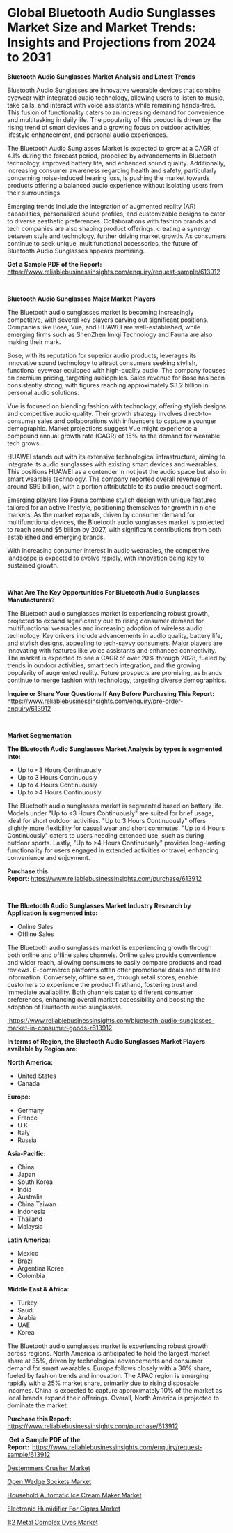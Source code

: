<p><h1>Global Bluetooth Audio Sunglasses Market Size and Market Trends: Insights and Projections from 2024 to 2031</h1></p><p><strong>Bluetooth Audio Sunglasses Market Analysis and Latest Trends</strong></p>
<p><p>Bluetooth Audio Sunglasses are innovative wearable devices that combine eyewear with integrated audio technology, allowing users to listen to music, take calls, and interact with voice assistants while remaining hands-free. This fusion of functionality caters to an increasing demand for convenience and multitasking in daily life. The popularity of this product is driven by the rising trend of smart devices and a growing focus on outdoor activities, lifestyle enhancement, and personal audio experiences.</p><p>The Bluetooth Audio Sunglasses Market is expected to grow at a CAGR of 4.1% during the forecast period, propelled by advancements in Bluetooth technology, improved battery life, and enhanced sound quality. Additionally, increasing consumer awareness regarding health and safety, particularly concerning noise-induced hearing loss, is pushing the market towards products offering a balanced audio experience without isolating users from their surroundings.</p><p>Emerging trends include the integration of augmented reality (AR) capabilities, personalized sound profiles, and customizable designs to cater to diverse aesthetic preferences. Collaborations with fashion brands and tech companies are also shaping product offerings, creating a synergy between style and technology, further driving market growth. As consumers continue to seek unique, multifunctional accessories, the future of Bluetooth Audio Sunglasses appears promising.</p></p>
<p><strong>Get a Sample PDF of the Report:&nbsp;</strong> <a href="https://www.reliablebusinessinsights.com/enquiry/request-sample/613912?utm_campaign=1555&utm_medium=2&utm_source=Github&utm_content=ia&utm_term=12102024&utm_id=bluetooth-audio-sunglasses">https://www.reliablebusinessinsights.com/enquiry/request-sample/613912</a></p>
<p>&nbsp;</p>
<p><strong>Bluetooth Audio Sunglasses Major Market Players</strong></p>
<p><p>The Bluetooth audio sunglasses market is becoming increasingly competitive, with several key players carving out significant positions. Companies like Bose, Vue, and HUAWEI are well-established, while emerging firms such as ShenZhen Imiqi Technology and Fauna are also making their mark. </p><p>Bose, with its reputation for superior audio products, leverages its innovative sound technology to attract consumers seeking stylish, functional eyewear equipped with high-quality audio. The company focuses on premium pricing, targeting audiophiles. Sales revenue for Bose has been consistently strong, with figures reaching approximately $3.2 billion in personal audio solutions.</p><p>Vue is focused on blending fashion with technology, offering stylish designs and competitive audio quality. Their growth strategy involves direct-to-consumer sales and collaborations with influencers to capture a younger demographic. Market projections suggest Vue might experience a compound annual growth rate (CAGR) of 15% as the demand for wearable tech grows.</p><p>HUAWEI stands out with its extensive technological infrastructure, aiming to integrate its audio sunglasses with existing smart devices and wearables. This positions HUAWEI as a contender in not just the audio space but also in smart wearable technology. The company reported overall revenue of around $99 billion, with a portion attributable to its audio product segment.</p><p>Emerging players like Fauna combine stylish design with unique features tailored for an active lifestyle, positioning themselves for growth in niche markets. As the market expands, driven by consumer demand for multifunctional devices, the Bluetooth audio sunglasses market is projected to reach around $5 billion by 2027, with significant contributions from both established and emerging brands. </p><p>With increasing consumer interest in audio wearables, the competitive landscape is expected to evolve rapidly, with innovation being key to sustained growth.</p></p>
<p>&nbsp;</p>
<p><strong>What Are The Key Opportunities For Bluetooth Audio Sunglasses Manufacturers?</strong></p>
<p><p>The Bluetooth audio sunglasses market is experiencing robust growth, projected to expand significantly due to rising consumer demand for multifunctional wearables and increasing adoption of wireless audio technology. Key drivers include advancements in audio quality, battery life, and stylish designs, appealing to tech-savvy consumers. Major players are innovating with features like voice assistants and enhanced connectivity. The market is expected to see a CAGR of over 20% through 2028, fueled by trends in outdoor activities, smart tech integration, and the growing popularity of augmented reality. Future prospects are promising, as brands continue to merge fashion with technology, targeting diverse demographics.</p></p>
<p><strong>Inquire or Share Your Questions If Any Before Purchasing This Report:</strong> <a href="https://www.reliablebusinessinsights.com/enquiry/pre-order-enquiry/613912?utm_campaign=1555&utm_medium=2&utm_source=Github&utm_content=ia&utm_term=12102024&utm_id=bluetooth-audio-sunglasses">https://www.reliablebusinessinsights.com/enquiry/pre-order-enquiry/613912</a></p>
<p>&nbsp;</p>
<p><strong>Market Segmentation</strong></p>
<p><strong>The Bluetooth Audio Sunglasses Market Analysis by types is segmented into:</strong></p>
<p><ul><li>Up to <3 Hours Continuously</li><li>Up to 3 Hours Continuously</li><li>Up to 4 Hours Continuously</li><li>Up to >4 Hours Continuously</li></ul></p>
<p><p>The Bluetooth audio sunglasses market is segmented based on battery life. Models under "Up to <3 Hours Continuously" are suited for brief usage, ideal for short outdoor activities. "Up to 3 Hours Continuously" offers slightly more flexibility for casual wear and short commutes. "Up to 4 Hours Continuously" caters to users needing extended use, such as during outdoor sports. Lastly, "Up to >4 Hours Continuously" provides long-lasting functionality for users engaged in extended activities or travel, enhancing convenience and enjoyment.</p></p>
<p><strong>Purchase this Report:&nbsp;</strong><a href="https://www.reliablebusinessinsights.com/purchase/613912?utm_campaign=1555&utm_medium=2&utm_source=Github&utm_content=ia&utm_term=12102024&utm_id=bluetooth-audio-sunglasses">https://www.reliablebusinessinsights.com/purchase/613912</a></p>
<p>&nbsp;</p>
<p><strong>The Bluetooth Audio Sunglasses Market Industry Research by Application is segmented into:</strong></p>
<p><ul><li>Online Sales</li><li>Offline Sales</li></ul></p>
<p><p>The Bluetooth audio sunglasses market is experiencing growth through both online and offline sales channels. Online sales provide convenience and wider reach, allowing consumers to easily compare products and read reviews. E-commerce platforms often offer promotional deals and detailed information. Conversely, offline sales, through retail stores, enable customers to experience the product firsthand, fostering trust and immediate availability. Both channels cater to different consumer preferences, enhancing overall market accessibility and boosting the adoption of Bluetooth audio sunglasses.</p></p>
<p><a href="https://www.reliablebusinessinsights.com/bluetooth-audio-sunglasses-market-in-consumer-goods-r613912?utm_campaign=1555&utm_medium=2&utm_source=Github&utm_content=ia&utm_term=12102024&utm_id=bluetooth-audio-sunglasses">&nbsp;https://www.reliablebusinessinsights.com/bluetooth-audio-sunglasses-market-in-consumer-goods-r613912</a></p>
<p><strong>In terms of Region, the Bluetooth Audio Sunglasses Market Players available by Region are:</strong></p>
<p>
    <p> <strong> North America: </strong>
        <ul>
            <li>United States</li>
            <li>Canada</li>
        </ul>
        </p> 
    <p> <strong> Europe: </strong>
        <ul>
            <li>Germany</li>
            <li>France</li>
            <li>U.K.</li>
            <li>Italy</li>
            <li>Russia</li>
        </ul>
        </p> 
    <p> <strong> Asia-Pacific: </strong>
        <ul>
            <li>China</li>
            <li>Japan</li>
            <li>South Korea</li>
            <li>India</li>
            <li>Australia</li>
            <li>China Taiwan</li>
            <li>Indonesia</li>
            <li>Thailand</li>
            <li>Malaysia</li>
        </ul>
        </p> 
    <p> <strong> Latin America: </strong>
        <ul>
            <li>Mexico</li>
            <li>Brazil</li>
            <li>Argentina Korea</li>
            <li>Colombia</li>
        </ul>
        </p> 
    <p> <strong> Middle East & Africa: </strong>
        <ul>
            <li>Turkey</li>
            <li>Saudi</li>
            <li>Arabia</li>
            <li>UAE</li>
            <li>Korea</li>
        </ul>
    </p>
    </p>
<p><p>The Bluetooth audio sunglasses market is experiencing robust growth across regions. North America is anticipated to hold the largest market share at 35%, driven by technological advancements and consumer demand for smart wearables. Europe follows closely with a 30% share, fueled by fashion trends and innovation. The APAC region is emerging rapidly with a 25% market share, primarily due to rising disposable incomes. China is expected to capture approximately 10% of the market as local brands expand their offerings. Overall, North America is projected to dominate the market.</p></p>
<p><strong>Purchase this Report: </strong><a href="https://www.reliablebusinessinsights.com/purchase/613912?utm_campaign=1555&utm_medium=2&utm_source=Github&utm_content=ia&utm_term=12102024&utm_id=bluetooth-audio-sunglasses">https://www.reliablebusinessinsights.com/purchase/613912</a></p>
<p>&nbsp;<strong>Get a Sample PDF of the Report:&nbsp;&nbsp;</strong><a href="https://www.reliablebusinessinsights.com/enquiry/request-sample/613912?utm_campaign=1555&utm_medium=2&utm_source=Github&utm_content=ia&utm_term=12102024&utm_id=bluetooth-audio-sunglasses">https://www.reliablebusinessinsights.com/enquiry/request-sample/613912</a></p>
<p><strong></strong></p>
<p><p><a href="https://www.linkedin.com/pulse/destemmers-crusher-market-size-share-growth-analysis-type-application-nfxdf?utm_campaign=1555&utm_medium=2&utm_source=Github&utm_content=ia&utm_term=12102024&utm_id=bluetooth-audio-sunglasses">Destemmers Crusher Market</a></p><p><a href="https://github.com/BellAuer/Market-Research-Report-List-1/blob/main/open-wedge-sockets-market.md?utm_campaign=1555&utm_medium=2&utm_source=Github&utm_content=ia&utm_term=12102024&utm_id=bluetooth-audio-sunglasses">Open Wedge Sockets Market</a></p><p><a href="https://www.linkedin.com/pulse/market-forecast-global-household-automatic-ice-cream-maker-zd2ve?utm_campaign=1555&utm_medium=2&utm_source=Github&utm_content=ia&utm_term=12102024&utm_id=bluetooth-audio-sunglasses">Household Automatic Ice Cream Maker Market</a></p><p><a href="https://www.linkedin.com/pulse/electronic-humidifier-cigars-market-global-regional-analysis-qrhaf?utm_campaign=1555&utm_medium=2&utm_source=Github&utm_content=ia&utm_term=12102024&utm_id=bluetooth-audio-sunglasses">Electronic Humidifier For Cigars Market</a></p><p><a href="https://github.com/SamiaChowdhury801/Market-Research-Report-List-1/blob/main/12-metal-complex-dyes-market.md?utm_campaign=1555&utm_medium=2&utm_source=Github&utm_content=ia&utm_term=12102024&utm_id=bluetooth-audio-sunglasses">1:2 Metal Complex Dyes Market</a></p></p>